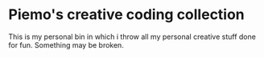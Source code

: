 # Piemo's creative coding collection

This is my personal bin in which i throw all my personal creative stuff done for fun. Something may be broken.

